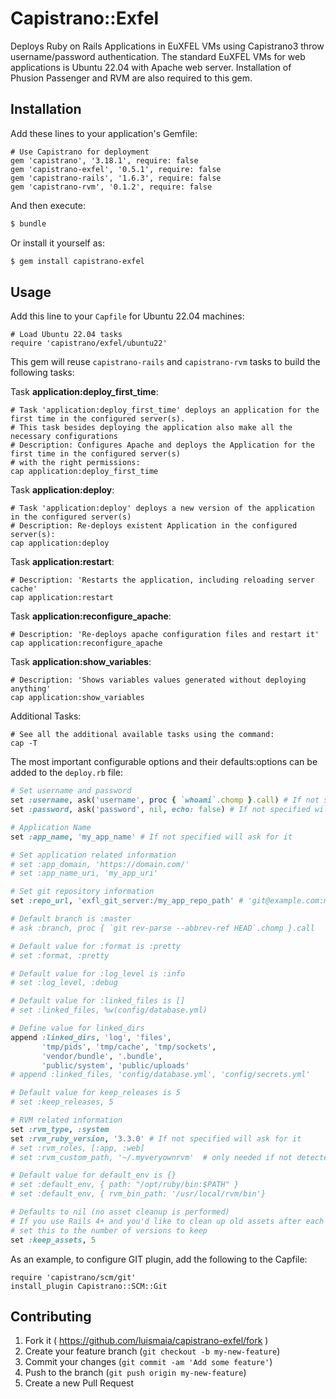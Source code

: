# Capistrano::Exfel

Deploys Ruby on Rails Applications in EuXFEL VMs using Capistrano3 throw username/password authentication.
The standard EuXFEL VMs for web applications is Ubuntu 22.04 with Apache web server.
Installation of Phusion Passenger and RVM are also required to this gem.

## Installation

Add these lines to your application's Gemfile:

    # Use Capistrano for deployment
    gem 'capistrano', '3.18.1', require: false
    gem 'capistrano-exfel', '0.5.1', require: false
    gem 'capistrano-rails', '1.6.3', require: false
    gem 'capistrano-rvm', '0.1.2', require: false

And then execute:

```bash
$ bundle
```

Or install it yourself as:

```bash
$ gem install capistrano-exfel
```

## Usage

Add this line to your `Capfile` for Ubuntu 22.04 machines:

    # Load Ubuntu 22.04 tasks
    require 'capistrano/exfel/ubuntu22'

This gem will reuse `capistrano-rails` and `capistrano-rvm` tasks to build the following tasks:

Task **application:deploy_first_time**:

    # Task 'application:deploy_first_time' deploys an application for the first time in the configured server(s).
    # This task besides deploying the application also make all the necessary configurations
    # Description: Configures Apache and deploys the Application for the first time in the configured server(s)
    # with the right permissions:
    cap application:deploy_first_time

Task **application:deploy**:

    # Task 'application:deploy' deploys a new version of the application in the configured server(s)
    # Description: Re-deploys existent Application in the configured server(s):
    cap application:deploy

Task **application:restart**:

    # Description: 'Restarts the application, including reloading server cache'
    cap application:restart

Task **application:reconfigure_apache**:

    # Description: 'Re-deploys apache configuration files and restart it'
    cap application:reconfigure_apache

Task **application:show_variables**:

    # Description: 'Shows variables values generated without deploying anything'
    cap application:show_variables

Additional Tasks:

    # See all the additional available tasks using the command:
    cap -T

The most important configurable options and their defaults:options can be added to the `deploy.rb` file:

```ruby
# Set username and password
set :username, ask('username', proc { `whoami`.chomp }.call) # If not specified will ask for it proposing the current user
set :password, ask('password', nil, echo: false) # If not specified will ask for it

# Application Name
set :app_name, 'my_app_name' # If not specified will ask for it

# Set application related information
# set :app_domain, 'https://domain.com/'
# set :app_name_uri, 'my_app_uri'

# Set git repository information
set :repo_url, 'exfl_git_server:/my_app_repo_path' # 'git@example.com:me/my_repo.git'

# Default branch is :master
# ask :branch, proc { `git rev-parse --abbrev-ref HEAD`.chomp }.call

# Default value for :format is :pretty
# set :format, :pretty

# Default value for :log_level is :info
# set :log_level, :debug

# Default value for :linked_files is []
# set :linked_files, %w(config/database.yml)

# Define value for linked_dirs
append :linked_dirs, 'log', 'files',
       'tmp/pids', 'tmp/cache', 'tmp/sockets',
       'vendor/bundle', '.bundle',
       'public/system', 'public/uploads'
# append :linked_files, 'config/database.yml', 'config/secrets.yml'

# Default value for keep_releases is 5
# set :keep_releases, 5

# RVM related information
set :rvm_type, :system
set :rvm_ruby_version, '3.3.0' # If not specified will ask for it
# set :rvm_roles, [:app, :web]
# set :rvm_custom_path, '~/.myveryownrvm'  # only needed if not detected

# Default value for default_env is {}
# set :default_env, { path: "/opt/ruby/bin:$PATH" }
# set :default_env, { rvm_bin_path: '/usr/local/rvm/bin'}

# Defaults to nil (no asset cleanup is performed)
# If you use Rails 4+ and you'd like to clean up old assets after each deploy,
# set this to the number of versions to keep
set :keep_assets, 5
```

As an example, to configure GIT plugin, add the following to the Capfile:

    require 'capistrano/scm/git'
    install_plugin Capistrano::SCM::Git

## Contributing

1. Fork it ( https://github.com/luismaia/capistrano-exfel/fork )
2. Create your feature branch (`git checkout -b my-new-feature`)
3. Commit your changes (`git commit -am 'Add some feature'`)
4. Push to the branch (`git push origin my-new-feature`)
5. Create a new Pull Request
